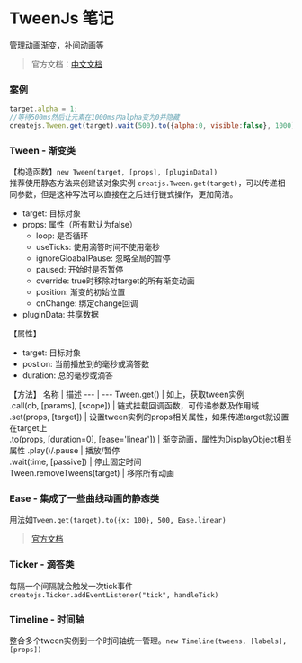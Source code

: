 # TweenJs 笔记
管理动画渐变，补间动画等

>官方文档：[中文文档](http://www.createjs.cc/src/docs/tweenjs/modules/TweenJS.html)  

### 案例
```js
target.alpha = 1;
//等待500ms然后让元素在1000ms内alpha变为0并隐藏
createjs.Tween.get(target).wait(500).to({alpha:0, visible:false}, 1000).call(handleComplete);
```

### Tween - 渐变类
【构造函数】`new Tween(target, [props], [pluginData])`  
推荐使用静态方法来创建该对象实例 `creatjs.Tween.get(target)`，可以传递相同参数，但是这种写法可以直接在之后进行链式操作，更加简洁。  

+ target: 目标对象  
+ props: 属性（所有默认为false） 
  + loop: 是否循环  
  + useTicks: 使用滴答时间不使用毫秒  
  + ignoreGloabalPause: 忽略全局的暂停  
  + paused: 开始时是否暂停  
  + override: true时移除对target的所有渐变动画  
  + position: 渐变的初始位置  
  + onChange: 绑定change回调  
+ pluginData: 共享数据  

【属性】
+ target: 目标对象  
+ postion: 当前播放到的毫秒或滴答数  
+ duration: 总的毫秒或滴答  

【方法】
名称 | 描述
--- | ---
Tween.get() | 如上，获取tween实例  
.call(cb, [params], [scope]) | 链式挂载回调函数，可传递参数及作用域  
.set(props, [target]) | 设置tween实例的props相关属性，如果传递target就设置在target上  
.to(props, [duration=0], [ease='linear']) | 渐变动画，属性为DisplayObject相关属性  .play()/.pause | 播放/暂停  
.wait(time, [passive]) | 停止固定时间   
Tween.removeTweens(target) | 移除所有动画  


### Ease - 集成了一些曲线动画的静态类
用法如`Tween.get(target).to({x: 100}, 500, Ease.linear)`  

> [官方文档](http://www.createjs.cc/src/docs/tweenjs/classes/Ease.html)  

### Ticker - 滴答类
每隔一个间隔就会触发一次tick事件 `createjs.Ticker.addEventListener("tick", handleTick)`  

### Timeline - 时间轴
整合多个tween实例到一个时间轴统一管理。`new Timeline(tweens, [labels], [props])`



